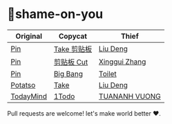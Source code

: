 # 🖕shame-on-you

| Original | Copycat | Thief |
|----|----|----|
| [Pin](https://itunes.apple.com/app/id1039643846) | [Take 剪贴板](https://itunes.apple.com/app/id1266659727) | [Liu Deng](http://weibo.com/iostake) |
| [Pin](https://itunes.apple.com/app/id1039643846) | [剪贴板 Cut](https://itunes.apple.com/app/id1156808469) | [Xinggui Zhang](mailto:np2016.ant@gmail.com) |
| [Pin](https://itunes.apple.com/app/id1039643846) | [Big Bang](http://www.smartisan.com/marketing/bigbang/) | [Toilet](mailto:longge@toilet.god) |
| [Potatso](https://itunes.apple.com/app/id1162704202) | [Take](https://itunes.apple.com/app/id1176857712) | [Liu Deng](http://weibo.com/iostake) |
| [TodayMind](https://itunes.apple.com/app/id1207158665) | [1Todo](https://itunes.apple.com/app/id1209815313) | [TUANANH VUONG](https://1began.com/) |

Pull requests are welcome! let's make world better ❤️.
